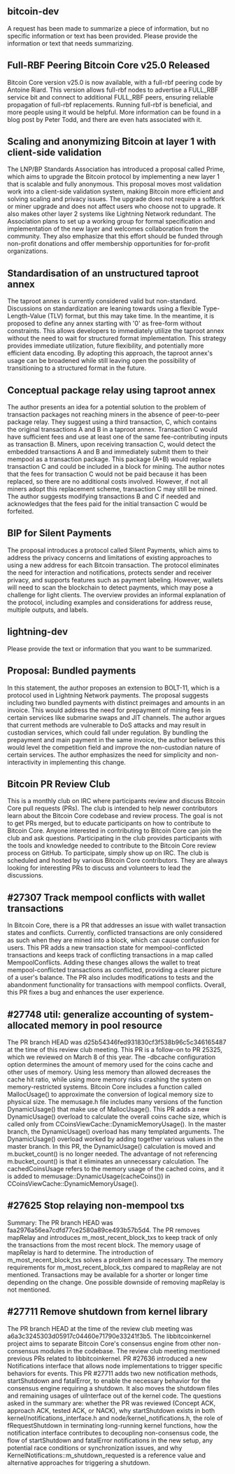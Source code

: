 
## bitcoin-dev


A request has been made to summarize a piece of information, but no specific information or text has been provided. Please provide the information or text that needs summarizing.

## Full-RBF Peering Bitcoin Core v25.0 Released


Bitcoin Core version v25.0 is now available, with a full-rbf peering code by Antoine Riard. This version allows full-rbf nodes to advertise a FULL_RBF service bit and connect to additional FULL_RBF peers, ensuring reliable propagation of full-rbf replacements. Running full-rbf is beneficial, and more people using it would be helpful. More information can be found in a blog post by Peter Todd, and there are even hats associated with it.

## Scaling and anonymizing Bitcoin at layer 1 with client-side validation


The LNP/BP Standards Association has introduced a proposal called Prime, which aims to upgrade the Bitcoin protocol by implementing a new layer 1 that is scalable and fully anonymous. This proposal moves most validation work into a client-side validation system, making Bitcoin more efficient and solving scaling and privacy issues. The upgrade does not require a softfork or miner upgrade and does not affect users who choose not to upgrade. It also makes other layer 2 systems like Lightning Network redundant. The Association plans to set up a working group for formal specification and implementation of the new layer and welcomes collaboration from the community. They also emphasize that this effort should be funded through non-profit donations and offer membership opportunities for for-profit organizations.

## Standardisation of an unstructured taproot annex


The taproot annex is currently considered valid but non-standard. Discussions on standardization are leaning towards using a flexible Type-Length-Value (TLV) format, but this may take time. In the meantime, it is proposed to define any annex starting with '0' as free-form without constraints. This allows developers to immediately utilize the taproot annex without the need to wait for structured format implementation. This strategy provides immediate utilization, future flexibility, and potentially more efficient data encoding. By adopting this approach, the taproot annex's usage can be broadened while still leaving open the possibility of transitioning to a structured format in the future.

## Conceptual package relay using taproot annex


The author presents an idea for a potential solution to the problem of transaction packages not reaching miners in the absence of peer-to-peer package relay. They suggest using a third transaction, C, which contains the original transactions A and B in a taproot annex. Transaction C would have sufficient fees and use at least one of the same fee-contributing inputs as transaction B. Miners, upon receiving transaction C, would detect the embedded transactions A and B and immediately submit them to their mempool as a transaction package. This package (A+B) would replace transaction C and could be included in a block for mining. The author notes that the fees for transaction C would not be paid because it has been replaced, so there are no additional costs involved. However, if not all miners adopt this replacement scheme, transaction C may still be mined. The author suggests modifying transactions B and C if needed and acknowledges that the fees paid for the initial transaction C would be forfeited.

## BIP for Silent Payments


The proposal introduces a protocol called Silent Payments, which aims to address the privacy concerns and limitations of existing approaches to using a new address for each Bitcoin transaction. The protocol eliminates the need for interaction and notifications, protects sender and receiver privacy, and supports features such as payment labeling. However, wallets will need to scan the blockchain to detect payments, which may pose a challenge for light clients. The overview provides an informal explanation of the protocol, including examples and considerations for address reuse, multiple outputs, and labels.

## lightning-dev


Please provide the text or information that you want to be summarized.

## Proposal: Bundled payments


In this statement, the author proposes an extension to BOLT-11, which is a protocol used in Lightning Network payments. The proposal suggests including two bundled payments with distinct preimages and amounts in an invoice. This would address the need for prepayment of mining fees in certain services like submarine swaps and JIT channels. The author argues that current methods are vulnerable to DoS attacks and may result in custodian services, which could fall under regulation. By bundling the prepayment and main payment in the same invoice, the author believes this would level the competition field and improve the non-custodian nature of certain services. The author emphasizes the need for simplicity and non-interactivity in implementing this change.

## Bitcoin PR Review Club


This is a monthly club on IRC where participants review and discuss Bitcoin Core pull requests (PRs). The club is intended to help newer contributors learn about the Bitcoin Core codebase and review process. The goal is not to get PRs merged, but to educate participants on how to contribute to Bitcoin Core. Anyone interested in contributing to Bitcoin Core can join the club and ask questions. Participating in the club provides participants with the tools and knowledge needed to contribute to the Bitcoin Core review process on GitHub. To participate, simply show up on IRC. The club is scheduled and hosted by various Bitcoin Core contributors. They are always looking for interesting PRs to discuss and volunteers to lead the discussions.

## #27307 Track mempool conflicts with wallet transactions


In Bitcoin Core, there is a PR that addresses an issue with wallet transaction states and conflicts. Currently, conflicted transactions are only considered as such when they are mined into a block, which can cause confusion for users. This PR adds a new transaction state for mempool-conflicted transactions and keeps track of conflicting transactions in a map called MempoolConflicts. Adding these changes allows the wallet to treat mempool-conflicted transactions as conflicted, providing a clearer picture of a user's balance. The PR also includes modifications to tests and the abandonment functionality for transactions with mempool conflicts. Overall, this PR fixes a bug and enhances the user experience.

## #27748 util: generalize accounting of system-allocated memory in pool resource


The PR branch HEAD was d25b54346fed931830cf3f538b96c5c346165487 at the time of this review club meeting. This PR is a follow-on to PR 25325, which we reviewed on March 8 of this year. The -dbcache configuration option determines the amount of memory used for the coins cache and other uses of memory. Using less memory than allowed decreases the cache hit ratio, while using more memory risks crashing the system on memory-restricted systems. Bitcoin Core includes a function called MallocUsage() to approximate the conversion of logical memory size to physical size. The memusage.h file includes many versions of the function DynamicUsage() that make use of MallocUsage(). This PR adds a new DynamicUsage() overload to calculate the overall coins cache size, which is called only from CCoinsViewCache::DynamicMemoryUsage(). In the master branch, the DynamicUsage() overload has many templated arguments. The DynamicUsage() overload worked by adding together various values in the master branch. In this PR, the DynamicUsage() calculation is moved and m.bucket_count() is no longer needed. The advantage of not referencing m.bucket_count() is that it eliminates an unnecessary calculation. The cachedCoinsUsage refers to the memory usage of the cached coins, and it is added to memusage::DynamicUsage(cacheCoins()) in CCoinsViewCache::DynamicMemoryUsage().

## #27625 Stop relaying non-mempool txs


Summary: The PR branch HEAD was faa2976a56ea7cdfd77ce2580a89ce493b57b5d4. The PR removes mapRelay and introduces m_most_recent_block_txs to keep track of only the transactions from the most recent block. The memory usage of mapRelay is hard to determine. The introduction of m_most_recent_block_txs solves a problem and is necessary. The memory requirements for m_most_recent_block_txs compared to mapRelay are not mentioned. Transactions may be available for a shorter or longer time depending on the change. One possible downside of removing mapRelay is not mentioned.

## #27711 Remove shutdown from kernel library


The PR branch HEAD at the time of the review club meeting was a6a3c3245303d05917c04460e71790e33241f3b5. The libbitcoinkernel project aims to separate Bitcoin Core's consensus engine from other non-consensus modules in the codebase. The review club meeting mentioned previous PRs related to libbitcoinkernel. PR #27636 introduced a new Notifications interface that allows node implementations to trigger specific behaviors for events. This PR #27711 adds two new notification methods, startShutdown and fatalError, to enable the necessary behavior for the consensus engine requiring a shutdown. It also moves the shutdown files and remaining usages of uiInterface out of the kernel code. The questions asked in the summary are: whether the PR was reviewed (Concept ACK, approach ACK, tested ACK, or NACK), why startShutdown exists in both kernel/notifications_interface.h and node/kernel_notifications.h, the role of fRequestShutdown in terminating long-running kernel functions, how the notification interface contributes to decoupling non-consensus code, the flow of startShutdown and fatalError notifications in the new setup, any potential race conditions or synchronization issues, and why KernelNotifications::m_shutdown_requested is a reference value and alternative approaches for triggering a shutdown.